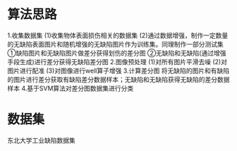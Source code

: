 # 算法思路
1.收集数据集
(1)收集物体表面损伤相关的数据集
(2)通过数据增强，制作一定数量的无缺陷表面图片和随机增强的无缺陷图片作为训练集。同理制作一部分测试集
①缺陷图片和无缺陷图片做差分获得划伤的差分图
②无缺陷和无缺陷(通过增强手段生成)进行差分获得无缺陷差分图
2.图像预处理
(1)对所有图片平滑去噪
(2)对图片进行配准
(3)对图像进行well算子增强
3.计算差分图
将无缺陷的图片和有缺陷的图片进行差分获取有缺陷差分数据样本；无缺陷和无缺陷获得无缺陷的差分数据样本
4.基于SVM算法对差分图数据集进行分类


# 数据集
东北大学工业缺陷数据集
